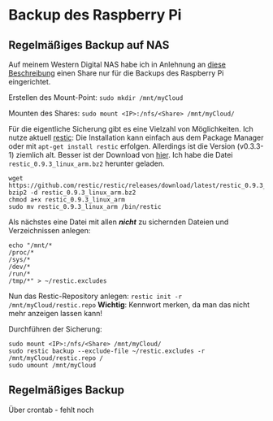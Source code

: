 # Backup des Raspberry Pi

## Regelmäßiges Backup auf NAS
Auf meinem Western Digital NAS habe ich in Anlehnung an [diese Beschreibung](https://trendblog.net/how-to-mount-your-media-server-or-nas-drive-to-a-raspberry-pi/) einen Share nur für die Backups des Raspberry Pi eingerichtet.

Erstellen des Mount-Point: `sudo mkdir /mnt/myCloud`

Mounten des Shares:
`sudo mount <IP>:/nfs/<Share> /mnt/myCloud/`

Für die eigentliche Sicherung gibt es eine Vielzahl von Möglichkeiten.
Ich nutze aktuell [restic](https://restic.net/):
Die Installation kann einfach aus dem Package Manager oder mit
`apt-get install restic` erfolgen. Allerdings ist die Version (v0.3.3-1) ziemlich alt.
Besser ist der Download von [hier](https://github.com/restic/restic/releases/latest). Ich habe die Datei `restic_0.9.3_linux_arm.bz2` herunter geladen.

```
wget https://github.com/restic/restic/releases/download/latest/restic_0.9.3_linux_arm.bz2
bzip2 -d restic_0.9.3_linux_arm.bz2
chmod a+x restic_0.9.3_linux_arm
sudo mv restic_0.9.3_linux_arm /bin/restic
```

Als nächstes eine Datei mit allen _**nicht**_ zu sichernden Dateien und Verzeichnissen anlegen:
```
echo "/mnt/*
/proc/*
/sys/*
/dev/*
/run/*
/tmp/*" > ~/restic.excludes
```

Nun das Restic-Repository anlegen: `restic init -r /mnt/myCloud/restic.repo`
**Wichtig**: Kennwort merken, da man das nicht mehr anzeigen lassen kann!

Durchführen der Sicherung:
```
sudo mount <IP>:/nfs/<Share> /mnt/myCloud/
sudo restic backup --exclude-file ~/restic.excludes -r /mnt/myCloud/restic.repo /
sudo umount /mnt/myCloud
```

## Regelmäßiges Backup
Über crontab - fehlt noch
